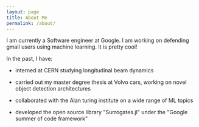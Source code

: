 ```yaml
---
layout: page
title: About Me
permalink: /about/
---
```


I am currently a Software engineer at Google. I am working on defending gmail users using machine learning. It is pretty cool!

In the past, I have: 

- interned at CERN studying longitudinal beam dynamics

- carried out my master degree thesis at Volvo cars, working on novel object detection architectures

- collaborated with the Alan turing institute on a wide range of ML topics

- developed the open source library "Surrogates.jl" under the "Google summer of code framework"


